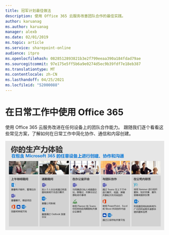 ```yaml
---
title: 冠军计划最佳做法
description: 使用 Office 365 云服务改善团队合作的最佳实践。
author: karuanag
ms.author: karuanag
manager: alexb
ms.date: 02/01/2019
ms.topic: article
ms.service: sharepoint-online
audience: itpro
ms.openlocfilehash: 0828512893821b3e2f799eeaa390a184fdad79ae
ms.sourcegitcommit: 97e175e5ff5b6a9e0274d5ec9b39fdf7e18eb387
ms.translationtype: MT
ms.contentlocale: zh-CN
ms.lasthandoff: 04/25/2021
ms.locfileid: "52000088"
---
```

# <a name="day-in-the-life-with-office-365"></a>在日常工作中使用 Office 365

使用 Office 365 云服务改进在任何设备上的团队合作能力。  跟随我们逐个看看这些常见方案，了解如何在日常工作中简化协作、通信和内容创建。  

![“在日常工作中使用 Office 365”视觉图像](media/m365day.png)

